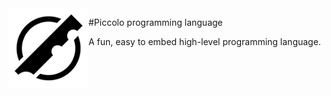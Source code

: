 
<img src="branding/logo.png" align="left" width="128px"/>

#Piccolo programming language

A fun, easy to embed high-level programming language.